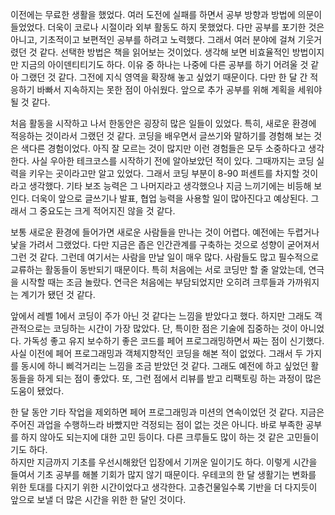 이전에는 무료한 생활을 했었다. 여러 도전에 실패를 하면서 공부 방향과 방법에 의문이 들었었다. 더욱이 코로나 시절이라 외부 활동도 하지 못했었다.
다만 공부를 포기한 것은 아니고, 기초적이고 보편적인 공부를 하려고 노력했다. 그래서 여러 분야에 걸쳐 기웃거렸던 것 같다.
선택한 방법은 책을 읽어보는 것이었다. 생각해 보면 비효율적인 방법이지만 지금의 아이덴티티기도 하다.
이유 중 하나는 나중에 다른 공부를 하기 어려울 것 같아 그랬던 것 같다. 그전에 지식 영역을 확장해 놓고 싶었기 때문이다.
다만 한 달 간 적응하기 바빠서 지속하지는 못한 점이 아쉬웠다. 앞으로 추가 공부를 위해 계획을 세워야 될 것 같다. 

처음 활동을 시작하고 나서 한동안은 굉장히 많은 일들이 있었다. 특히, 새로운 환경에 적응하는 것이라서 그랬던 것 같다.
코딩을 배우면서 글쓰기와 말하기를 경험해 보는 것은 색다른 경험이었다. 아직 잘 모르는 것이 많지만 이런 경험들은 모두 소중하다고 생각한다. 
사실 우아한 테크코스를 시작하기 전에 알아보았던 적이 있다. 그때까지는 코딩 실력을 키우는 곳이라고만 알고 있었다.
그래서 코딩 부분이 8-90 퍼센트를 차지할 것이라고 생각했다. 기타 보조 능력은 그 나머지라고 생각했으나 지금 느끼기에는 비등해 보인다.
더욱이 앞으로 글쓰기나 발표, 협업 능력을 사용할 일이 많아진다고 예상된다. 그래서 그 중요도는 크게 적어지진 않을 것 같다.

보통 새로운 환경에 들어가면 새로운 사람들을 만나는 것이 어렵다. 예전에는 두렵거나 낯을 가려서 그랬었다.
다만 지금은 좁은 인간관계를 구축하는 것으로 성향이 굳어져서 그런 것 같다.
그런데 여기서는 사람을 만날 일이 매우 많다. 사람들도 많고 필수적으로 교류하는 활동들이 동반되기 때문이다.
특히 처음에는 서로 코딩만 할 줄 알았는데, 연극을 시작할 때는 조금 놀랐다. 연극은 처음에는 부담되었지만 오히려 크루들과 가까워지는 계기가 됐던 것 같다.

앞에서 레벨 1에서 코딩이 주가 아닌 것 같다는 느낌을 받았다고 했다. 하지만 그래도 객관적으로는 코딩하는 시간이 가장 많았다.
단, 특이한 점은 기술에 집중하는 것이 아니었다. 가독성 좋고 유지 보수하기 좋은 코드를 페어 프로그래밍하면서 짜는 점이 신기했다.
사실 이전에 페어 프로그래밍과 객체지향적인 코딩을 해본 적이 없었다. 그래서 두 가지를 동시에 하니 삐걱거리는 느낌을 조금 받았던 것 같다.
그래도 예전에 하고 싶었던 활동들을 하게 되는 점이 좋았다. 또, 그런 점에서 리뷰를 받고 리팩토링 하는 과정이 많은 도움이 됐었다.

한 달 동안 기타 작업을 제외하면 페어 프로그래밍과 미션의 연속이었던 것 같다. 지금은 주어진 과업을 수행하느라 바빴지만 걱정되는 점이 없는 것은 아니다.
바로 부족한 공부를 하지 않아도 되는지에 대한 고민 등이다. 다른 크루들도 많이 하는 것 같은 고민들이기도 하다.   
하지만 지금까지 기초를 우선시해왔던 입장에서 기꺼운 일이기도 하다. 이렇게 시간을 들여서 기초 공부를 해볼 기회가 많지 않기 때문이다.
우테코의 한 달 생활기는 변화를 위한 토대를 다지기 위한 시간이었다고 생각한다. 고층건물일수록 기반을 더 다지듯이 앞으로 보낼 더 많은 시간을 위한 한 달인 것이다.
